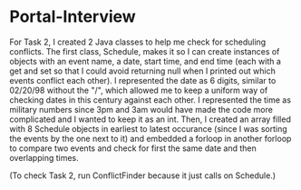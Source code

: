 # Portal-Interview

For Task 2, I created 2 Java classes to help me check for scheduling conflicts. The first class, Schedule, makes it so I can create instances of objects with an event name, a date, start time, and end time (each with a get and set so that I could avoid returning null when I printed out which events conflict each other). I represented the date as 6 digits, similar to 02/20/98 without the "/", which allowed me to keep a uniform way of checking dates in this century against each other. I represented the time as military numbers since 3pm and 3am would have made the code more complicated and I wanted to keep it as an int. Then, I created an array filled with 8 Schedule objects in earliest to latest occurance (since I was sorting the events by the one next to it) and embedded a forloop in another forloop to compare two events and check for first the same date and then overlapping times. 

(To check Task 2, run ConflictFinder because it just calls on Schedule.)
